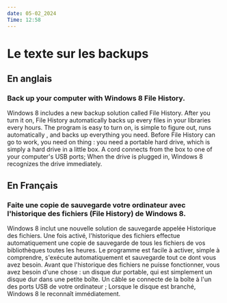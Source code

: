 ```yaml
---
date: 05-02_2024
Time: 12:58
---
```

# Le texte sur les backups

## En anglais
### Back up your computer with Windows 8 File History.

Windows 8 includes a new backup solution called File History. After you turn it on, File History automatically backs up every files in your libraries every hours. The program is easy to turn on, is simple to figure out, runs automatically , and backs up everything you need. 
Before  File History can go to  work, you need on thing : you need a portable hard drive, which is simply a hard drive in a little box. A cord connects from the box to one of your computer's USB ports;
When the drive is plugged in, Windows 8 recognizes the drive immediately.

## En Français
### Faite une copie de sauvegarde votre ordinateur avec l'historique des fichiers (File History) de Windows 8. 
Windows 8 inclut une nouvelle solution de sauvegarde appelée Historique des fichiers. Une fois activé, l'historique des fichiers effectue automatiquement une copie de sauvegarde de tous les fichiers de vos bibliothèques toutes les heures. Le programme est facile à activer, simple à comprendre, s'exécute automatiquement et sauvegarde tout ce dont vous avez besoin.
Avant que l'historique des fichiers ne puisse fonctionner, vous avez besoin d'une chose : un disque dur portable, qui est simplement un disque dur dans une petite boîte. Un câble se connecte de la boîte à l'un des ports USB de votre ordinateur ; Lorsque le disque est branché, Windows 8 le reconnaît immédiatement.



